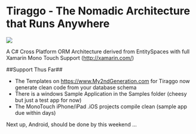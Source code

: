 Tiraggo - The Nomadic Architecture that Runs Anywhere
=======

<img src="https://raw.github.com/BrewDawg/Tiraggo/master/images/platforms.png" border="0">

A C# Cross Platform ORM Architecture derived from EntitySpaces with full Xamarin Mono Touch Support (http://xamarin.com/)

##Support Thus Far##
* The Templates on https://www.My2ndGeneration.com for Tiraggo now generate clean code from your database schema
* There is a windows Sample Application in the Samples folder (cheesy but just a test app for now)
* The MonoTouch iPhone/iPad .iOS projects compile clean (sample app due within days)

Next up, Android, should be done by this weekend ...
